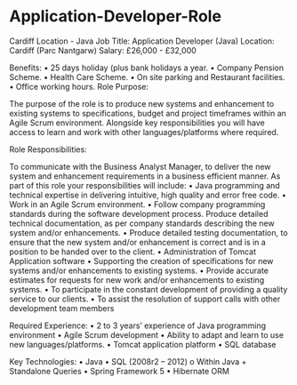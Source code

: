 # Application-Developer-Role
Cardiff Location - Java
Job Title: Application Developer (Java)
Location: Cardiff (Parc Nantgarw)
Salary: £26,000 - £32,000

Benefits:
•	25 days holiday (plus bank holidays a year.
•	Company Pension Scheme.
•	Health Care Scheme.
•	On site parking and Restaurant facilities.
•	Office working hours.
Role Purpose:

The purpose of the role is to produce new systems and enhancement to existing systems to specifications, budget and project timeframes within an Agile Scrum environment.  Alongside key responsibilities you will have access to learn and work with other languages/platforms where required.

Role Responsibilities:

To communicate with the Business Analyst Manager, to deliver the new system and enhancement requirements in a business efficient manner.  As part of this role your responsibilities will include:
•	Java programming and technical expertise in delivering intuitive, high quality and error free code.
•	Work in an Agile Scrum environment.
•	Follow company programming standards during the software development process. Produce detailed technical documentation, as per company standards describing the new system and/or enhancements.
•	Produce detailed testing documentation, to ensure that the new system and/or enhancement is correct and is in a position to be handed over to the client.
•	Administration of Tomcat Application software
•	Supporting the creation of specifications for new systems and/or enhancements to existing systems.
•	Provide accurate estimates for requests for new work and/or enhancements to existing systems.
•	To participate in the constant development of providing a quality service to our clients.
•	To assist the resolution of support calls with other development team members

Required Experience:
•	2 to 3 years’ experience of Java programming environment 
•	Agile Scrum development
•	Ability to adapt and learn to use new languages/platforms.
•	Tomcat application platform
•	SQL database

Key Technologies:
•	Java
•	SQL (2008r2 – 2012)
o	Within Java + Standalone Queries
•	Spring Framework 5
•	Hibernate ORM
